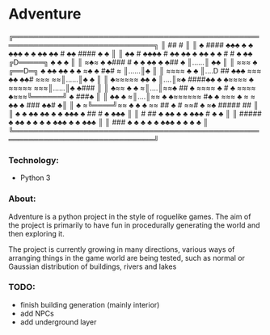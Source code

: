# Adventure
╔══════════════════════════════════════════════════════════════════════════════╗
║       ##                                                     #               ║
║ ♣    #### ♣♣♣  ♣        ♣ ♣♣♣ ♣   ♣     ♣♣  ♣♣   #     ♣♣  ####     ♣ ♣      ║
║   ♣♣    # ♣♣♣♣   #  ♣♣ ♣♣ ♣  ♣♣  ♣    ♣         # #  ♣  ♣♣ ╔D═════╗  ♣  ♣ ♣  ║
║    ≈♣≈     ♣   ♣### #  ♣  ♣      ♣♣  ♣          ♣##     ♣  ║......║    ♣♣    ║
║    ≈≈≈ ♣       ╔══D═╗ ♣ ♣♣    ♣♣ ♣ ♣  ≈♣   ♣    #♣#      ≈ ║......║♣         ║
║    ≈≈≈≈   ♣  ♣ ║....D      ##    ♣♣♣ ≈≈≈ ♣♣    ♣♣# ≈≈≈   ≈≈║......║♣   ♣     ║
║  ♣≈≈≈≈≈ ♣♣   ♣ ║....║≈♣   ####♣♣  ♣ ♣≈≈≈≈     ♣   ≈≈≈≈≈ ≈≈≈║......║♣   ♣###  ║
║    ♣≈≈ ♣ ♣    ≈║....║≈≈♣   ##  ♣    ≈≈≈≈ ♣  #   ♣ ≈≈≈≈ ♣≈≈≈╚══════╝  ♣  ###♣ ║
║       ♣♣   ♣  ≈║....║≈≈       ♣   ♣≈≈≈≈≈≈   #♣  ♣ ≈≈≈  ♣ ≈ ≈ ♣♣ ♣ ###  ♣♣#  ♣║
║    ♣          ≈╚════╝≈≈  ♣      ♣ ♣ ≈≈     ##  ♣ # ≈≈# ♣ ≈♣      #####   ##  ║
║   ♣     ♣   ♣♣  ♣♣ ♣       ♣   ♣♣♣  ♣      ##      # ♣                  ♣♣♣  ║
║ # ##    ♣              ♣♣   ♣       ♣  ♣♣♣ #                    ♣     ♣      ║
║ #####   ♣     ♣♣   ♣   ♣      ♣  ♣                   ♣♣♣          ♣ ♣    ♣♣♣ ║
║ ###  ♣    ♣ ♣  ♣  ♣       ♣♣♣   ♣    ♣                ♣            ♣         ║
╚══════════════════════════════════════════════════════════════════════════════╝

### Technology:
 - Python 3
 
### About:
Adventure is a python project in the style of roguelike games. The aim of the project is primarily to have fun in procedurally generating the world and then exploring it.

The project is currently growing in many directions, various ways of arranging things in the game world are being tested, such as normal or Gaussian distribution of buildings, rivers and lakes

### TODO:
- finish building generation (mainly interior)
- add NPCs
- add underground layer
